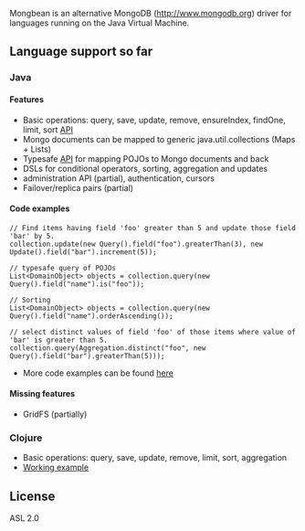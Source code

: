 Mongbean is an alternative MongoDB (http://www.mongodb.org) driver for languages running on the Java Virtual Machine.

## Language support so far

### Java

#### Features

* Basic operations: query, save, update, remove, ensureIndex, findOne, limit, sort [API](http://github.com/jannehietamaki/mungbean/blob/master/mungbean-java/src/main/java/mungbean/DBCollection.java)
* Mongo documents can be mapped to generic java.util.collections (Maps + Lists) 
* Typesafe [API](http://github.com/jannehietamaki/mungbean/blob/master/mungbean-java/src/test/java/mungbean/pojo/PojoWithIdIntegrationTest.java) for mapping POJOs to Mongo documents and back
* DSLs for conditional operators, sorting, aggregation and updates
* administration API (partial), authentication, cursors
* Failover/replica pairs (partial)

#### Code examples

    // Find items having field 'foo' greater than 5 and update those field 'bar' by 5.
    collection.update(new Query().field("foo").greaterThan(3), new Update().field("bar").increment(5)); 

    // typesafe query of POJOs
    List<DomainObject> objects = collection.query(new Query().field("name").is("foo"));

    // Sorting
    List<DomainObject> objects = collection.query(new Query().field("name").orderAscending());

    // select distinct values of field 'foo' of those items where value of 'bar' is greater than 5.
    collection.query(Aggregation.distinct("foo", new Query().field("bar").greaterThan(5))); 

* More code examples can be found [here](http://github.com/jannehietamaki/mungbean/blob/master/mungbean-java/src/test/java/mungbean/MongoIntegrationTest.java)

#### Missing features

* GridFS (partially)

### Clojure

* Basic operations: query, save, update, remove, limit, sort, aggregation
* [Working example](http://github.com/jannehietamaki/mungbean/blob/master/mungbean-clojure/test/mungbean_test.clj)

## License

ASL 2.0


